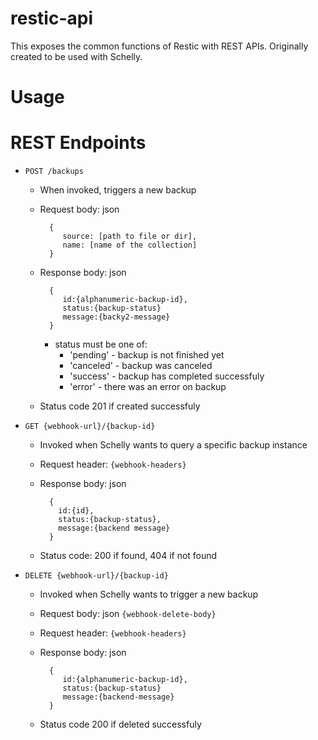 # restic-api
This exposes the common functions of Restic with REST APIs. Originally created to be used with Schelly.

# Usage



# REST Endpoints

  - ```POST /backups```
    - When invoked, triggers a new backup
    - Request body: json 
      
      ```
        {
           source: [path to file or dir],
           name: [name of the collection]
        }
      ```
    - Response body: json 
     
      ```
        {
           id:{alphanumeric-backup-id},
           status:{backup-status}
           message:{backy2-message}
        }
      ```
      - status must be one of:
          - 'pending' - backup is not finished yet
          - 'canceled' - backup was canceled
          - 'success' - backup has completed successfuly
          - 'error' - there was an error on backup
      
    - Status code 201 if created successfuly

  - ```GET {webhook-url}/{backup-id}```
    - Invoked when Schelly wants to query a specific backup instance
    - Request header: ```{webhook-headers}```
    - Response body: json
    
       ```
         {
           id:{id},
           status:{backup-status},
           message:{backend message}
         }
       ```
    - Status code: 200 if found, 404 if not found

  - ```DELETE {webhook-url}/{backup-id}```
    - Invoked when Schelly wants to trigger a new backup
    - Request body: json ```{webhook-delete-body}```
    - Request header: ```{webhook-headers}```
    - Response body: json 
     
      ```
        {
           id:{alphanumeric-backup-id},
           status:{backup-status}
           message:{backend-message}
        }
      ```
      
    - Status code 200 if deleted successfuly
